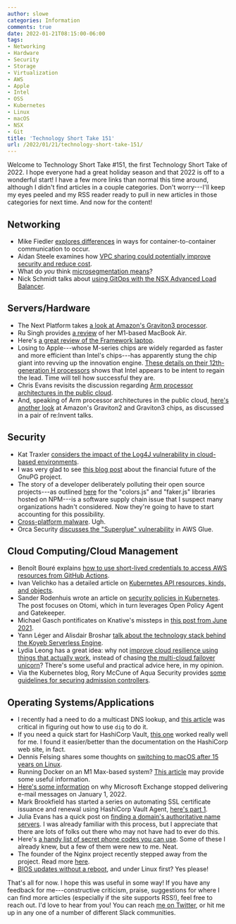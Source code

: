 ```yaml
---
author: slowe
categories: Information
comments: true
date: 2022-01-21T08:15:00-06:00
tags:
- Networking
- Hardware
- Security
- Storage
- Virtualization
- AWS
- Apple
- Intel
- OSS
- Kubernetes
- Linux
- macOS
- NSX
- Git
title: 'Technology Short Take 151'
url: /2022/01/21/technology-short-take-151/
---
```


Welcome to Technology Short Take #151, the first Technology Short Take of 2022. I hope everyone had a great holiday season and that 2022 is off to a wonderful start! I have a few more links than normal this time around, although I didn't find articles in a couple categories. Don't worry---I'll keep my eyes peeled and my RSS reader ready to pull in new articles in those categories for next time. And now for the content!<!--more-->

## Networking

* Mike Fiedler [explores differences][link-6] in ways for container-to-container communication to occur.
* Aidan Steele examines how [VPC sharing could potentially improve security and reduce cost][link-13].
* What do _you_ think [microsegmentation means][link-15]?
* Nick Schmidt talks about [using GitOps with the NSX Advanced Load Balancer][link-28].

## Servers/Hardware

* The Next Platform takes [a look at Amazon's Graviton3 processor][link-3].
* Ru Singh provides [a review][link-4] of her M1-based MacBook Air.
* Here's [a great review of the Framework laptop][link-11].
* Losing to Apple---whose M-series chips are widely regarded as faster and more efficient than Intel's chips---has apparently stung the chip giant into revving up the innovation engine. [These details on their 12th-generation H processors][link-12] shows that Intel appears to be intent to regain the lead. Time will tell how successful they are.
* Chris Evans revisits the discussion regarding [Arm processor architectures in the public cloud][link-22].
* And, speaking of Arm processor architectures in the public cloud, [here's another look][link-23] at Amazon's Graviton2 and Graviton3 chips, as discussed in a pair of re:Invent talks.

## Security

* Kat Traxler [considers the impact of the Log4J vulnerability in cloud-based environments][link-7].
* I was very glad to see [this blog post][link-10] about the financial future of the GnuPG project.
* The story of a developer deliberately polluting their open source projects---as outlined [here][link-19] for the "colors.js" and "faker.js" libraries hosted on NPM---is a software supply chain issue that I suspect many organizations hadn't considered. Now they're going to have to start accounting for this possibility.
* [Cross-platform malware][link-30]. Ugh.
* Orca Security [discusses the "Superglue" vulnerability][link-32] in AWS Glue.

## Cloud Computing/Cloud Management

* Benoît Bouré explains [how to use short-lived credentials to access AWS resources from GitHub Actions][link-14].
* Ivan Velichko has a detailed article on [Kubernetes API resources, kinds, and objects][link-17].
* Sander Rodenhuis wrote an article on [security policies in Kubernetes][link-18]. The post focuses on Otomi, which in turn leverages Open Policy Agent and Gatekeeper.
* Michael Gasch pontificates on Knative's missteps in [this post from June 2021][link-20].
* Yann Léger and Alisdair Broshar [talk about the technology stack behind the Koyeb Serverless Engine][link-21].
* Lydia Leong has a great idea: why not [improve cloud resilience using things that actually work][link-25], instead of chasing [the multi-cloud failover unicorn][link-26]? There's some useful and practical advice here, in my opinion.
* Via the Kubernetes blog, Rory McCune of Aqua Security provides [some guidelines for securing admission controllers][link-31].

## Operating Systems/Applications

* I recently had a need to do a multicast DNS lookup, and [this article][link-1] was critical in figuring out how to use `dig` to do it.
* If you need a quick start for HashiCorp Vault, [this one][link-2] worked really well for me. I found it easier/better than the documentation on the HashiCorp web site, in fact.
* Dennis Felsing shares some thoughts on [switching to macOS after 15 years on Linux][link-5].
* Running Docker on an M1 Max-based system? [This article][link-8] may provide some useful information.
* [Here's some information][link-9] on why Microsoft Exchange stopped delivering e-mail messages on January 1, 2022.
* Mark Brookfield has started a series on automating SSL certificate issuance and renewal using HashiCorp Vault Agent, [here's part 1][link-16].
* Julia Evans has a quick post on [finding a domain's authoritative name servers][link-24]. I was already familiar with this process, but I appreciate that there are lots of folks out there who may not have had to ever do this.
* Here's [a handy list of secret phone codes you can use][link-27]. Some of these I already knew, but a few of them were new to me. Neat.
* The founder of the Nginx project recently stepped away from the project. Read more [here][link-29].
* [BIOS updates without a reboot][link-33], and under Linux first? Yes please!

That's all for now. I hope this was useful in some way! If you have any feedback for me---constructive criticism, praise, suggestions for where I can find more articles (especially if the site supports RSS!), feel free to reach out. I'd love to hear from you! You can reach [me on Twitter][link-99], or hit me up in any one of a number of different Slack communities.

[link-1]: https://www.gabriel.urdhr.fr/2019/04/02/llmnr-mdns-cli-lookup/
[link-2]: https://devopscube.com/setup-hashicorp-vault-beginners-guide/
[link-3]: https://www.nextplatform.com/2022/01/04/inside-amazons-graviton3-arm-server-processor/
[link-4]: https://rusingh.com/not-very-pro-apple-hello-air/
[link-5]: https://hookrace.net/blog/macos-setup/
[link-6]: https://www.miketheman.net/2021/12/28/container-to-container-communication/
[link-7]: https://www.vectra.ai/blogpost/log4j-unique-impact-in-the-cloud
[link-8]: https://www.proudcommerce.com/devops/docker-performance-on-apple-macbook-pro-with-m1-max-processor-status-and-tips
[link-9]: https://rachelbythebay.com/w/2022/01/01/baddate/
[link-10]: https://gnupg.org/blog/20220102-a-new-future-for-gnupg.html
[link-11]: https://luisartola.com/framework-laptop-with-ubuntu-review/
[link-12]: https://www.gsmarena.com/intel_announces_12thgen_h_processors_for_laptops_with_hybrid_design-news-52539.php
[link-13]: https://awsteele.com/blog/2022/01/02/shared-vpcs-are-underrated.html
[link-14]: https://benoitboure.com/securely-access-your-aws-resources-from-github-actions
[link-15]: https://blog.ipspace.net/2022/01/microsegmentation-terminology.html
[link-16]: https://virtualhobbit.com/2022/01/11/automate-ssl-certificate-issuing-and-renewal-with-hashicorp-vault-agent-part-1-configure-vault/
[link-17]: https://iximiuz.com/en/posts/kubernetes-api-structure-and-terminology/
[link-18]: https://hashnode.com/post/security-policies-in-kubernetes-made-easy-ckxz5fu2h02j2u8s13ecy82x0
[link-19]: https://www.bleepingcomputer.com/news/security/dev-corrupts-npm-libs-colors-and-faker-breaking-thousands-of-apps/
[link-20]: https://www.mgasch.com/2021/06/knative-pov/
[link-21]: https://www.koyeb.com/blog/the-koyeb-serverless-engine-from-kubernetes-to-nomad-firecracker-and-kuma
[link-22]: https://www.architecting.it/blog/arm-architecture-cloud/
[link-23]: https://muratbuffalo.blogspot.com/2021/12/graviton2-and-graviton3.html
[link-24]: https://jvns.ca/blog/2022/01/11/how-to-find-a-domain-s-authoritative-nameserver/
[link-25]: https://cloudpundit.com/2021/10/21/improving-cloud-resilience-through-stuff-that-works/
[link-26]: https://cloudpundit.com/2021/10/14/multicloud-failover-is-almost-always-a-terrible-idea/
[link-27]: https://www.tomsguide.com/how-to/how-to-use-secret-codes-on-iphone
[link-28]: https://blog.engyak.co/2022/01/gitops-with-nsx-advanced-load-balancer.html
[link-29]: https://www.nginx.com/blog/do-svidaniya-igor-thank-you-for-nginx/
[link-30]: https://www.intezer.com/blog/malware-analysis/new-backdoor-sysjoker/
[link-31]: https://kubernetes.io/blog/2022/01/19/secure-your-admission-controllers-and-webhooks/
[link-32]: https://orca.security/resources/blog/aws-glue-vulnerability/
[link-33]: https://linuxiac.com/intel-is-bringing-an-important-feature-to-linux-kernel-5-17/
[link-99]: https://twitter.com/scott_lowe
